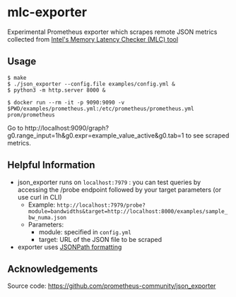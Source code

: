 # mlc-exporter
Experimental Prometheus exporter which scrapes remote JSON metrics collected from [Intel's Memory Latency Checker (MLC) tool](https://www.intel.com/content/www/us/en/developer/articles/tool/intelr-memory-latency-checker.html)

## Usage
```
$ make 
$ ./json_exporter --config.file examples/config.yml &
$ python3 -m http.server 8000 &

$ docker run --rm -it -p 9090:9090 -v $PWD/examples/prometheus.yml:/etc/prometheus/prometheus.yml prom/prometheus
```
Go to http://localhost:9090/graph?g0.range_input=1h&g0.expr=example_value_active&g0.tab=1 to see scraped metrics.

## Helpful Information
- json_exporter runs on ``localhost:7979`` : you can test queries by accessing the /probe endpoint followed by your target parameters (or use curl in CLI)
  - Example: ``http://localhost:7979/probe?module=bandwidths&target=http://localhost:8000/examples/sample_bw_numa.json``
  - Parameters:
    - module: specified in ``config.yml``
    - target: URL of the JSON file to be scraped
- exporter uses [JSONPath formatting](https://kubernetes.io/docs/reference/kubectl/jsonpath/)

## Acknowledgements
Source code: https://github.com/prometheus-community/json_exporter
